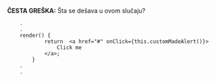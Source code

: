 
**ČESTA GREŠKA:** Šta se dešava u ovom slučaju?  

        .
        .
        render() {
                return  <a href="#" onClick={this.customMadeAlert()}>
                    Click me
                </a>;
            }
        .
        .
